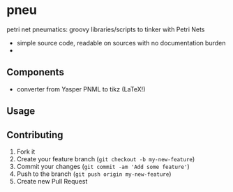 # pneu

petri net pneumatics: groovy libraries/scripts to tinker with Petri Nets

- simple source code, readable on sources with no documentation burden
-

## Components

- converter from Yasper PNML to tikz (LaTeX!)

## Usage



## Contributing

1. Fork it
2. Create your feature branch (`git checkout -b my-new-feature`)
3. Commit your changes (`git commit -am 'Add some feature'`)
4. Push to the branch (`git push origin my-new-feature`)
5. Create new Pull Request